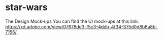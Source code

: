 # star-wars
The Design Mock-ups You can find the UI mock-ups at this link: https://xd.adobe.com/view/07678de3-f5c3-4ddb-4f34-375d0d8b8a8b-7156/. 
